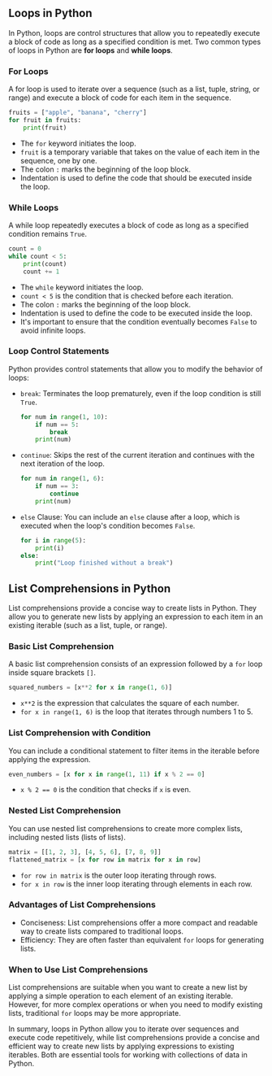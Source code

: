 ## Loops in Python

In Python, loops are control structures that allow you to repeatedly execute a block of code as long as a specified condition is met. Two common types of loops in Python are **for loops** and **while loops**.

### For Loops

A for loop is used to iterate over a sequence (such as a list, tuple, string, or range) and execute a block of code for each item in the sequence.

```python
fruits = ["apple", "banana", "cherry"]
for fruit in fruits:
    print(fruit)
```

- The `for` keyword initiates the loop.
- `fruit` is a temporary variable that takes on the value of each item in the sequence, one by one.
- The colon `:` marks the beginning of the loop block.
- Indentation is used to define the code that should be executed inside the loop.

### While Loops

A while loop repeatedly executes a block of code as long as a specified condition remains `True`.

```python
count = 0
while count < 5:
    print(count)
    count += 1
```

- The `while` keyword initiates the loop.
- `count < 5` is the condition that is checked before each iteration.
- The colon `:` marks the beginning of the loop block.
- Indentation is used to define the code to be executed inside the loop.
- It's important to ensure that the condition eventually becomes `False` to avoid infinite loops.

### Loop Control Statements

Python provides control statements that allow you to modify the behavior of loops:

- `break`: Terminates the loop prematurely, even if the loop condition is still `True`.

  ```python
  for num in range(1, 10):
      if num == 5:
          break
      print(num)
  ```

- `continue`: Skips the rest of the current iteration and continues with the next iteration of the loop.

  ```python
  for num in range(1, 6):
      if num == 3:
          continue
      print(num)
  ```

- `else` Clause: You can include an `else` clause after a loop, which is executed when the loop's condition becomes `False`.

  ```python
  for i in range(5):
      print(i)
  else:
      print("Loop finished without a break")
  ```

## List Comprehensions in Python

List comprehensions provide a concise way to create lists in Python. They allow you to generate new lists by applying an expression to each item in an existing iterable (such as a list, tuple, or range).

### Basic List Comprehension

A basic list comprehension consists of an expression followed by a `for` loop inside square brackets `[]`.

```python
squared_numbers = [x**2 for x in range(1, 6)]
```

- `x**2` is the expression that calculates the square of each number.
- `for x in range(1, 6)` is the loop that iterates through numbers 1 to 5.

### List Comprehension with Condition

You can include a conditional statement to filter items in the iterable before applying the expression.

```python
even_numbers = [x for x in range(1, 11) if x % 2 == 0]
```

- `x % 2 == 0` is the condition that checks if `x` is even.

### Nested List Comprehension

You can use nested list comprehensions to create more complex lists, including nested lists (lists of lists).

```python
matrix = [[1, 2, 3], [4, 5, 6], [7, 8, 9]]
flattened_matrix = [x for row in matrix for x in row]
```

- `for row in matrix` is the outer loop iterating through rows.
- `for x in row` is the inner loop iterating through elements in each row.

### Advantages of List Comprehensions

- Conciseness: List comprehensions offer a more compact and readable way to create lists compared to traditional loops.
- Efficiency: They are often faster than equivalent `for` loops for generating lists.

### When to Use List Comprehensions

List comprehensions are suitable when you want to create a new list by applying a simple operation to each element of an existing iterable. However, for more complex operations or when you need to modify existing lists, traditional `for` loops may be more appropriate.

In summary, loops in Python allow you to iterate over sequences and execute code repetitively, while list comprehensions provide a concise and efficient way to create new lists by applying expressions to existing iterables. Both are essential tools for working with collections of data in Python.